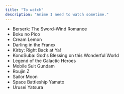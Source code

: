 ```yaml
---
title: "To watch"
description: "Anime I need to watch sometime."
---
```


* Berserk: The Sword-Wind Romance
* Boku no Pico
* Cream Lemon
* Darling in the Franxx
* Kirby: Right Back at Ya!
* KonoSuba: God's Blessing on this Wonderful World
* Legend of the Galactic Heroes
* Mobile Suit Gundam
* Roujin Z
* Sailor Moon
* Space Battleship Yamato
* Urusei Yatsura

